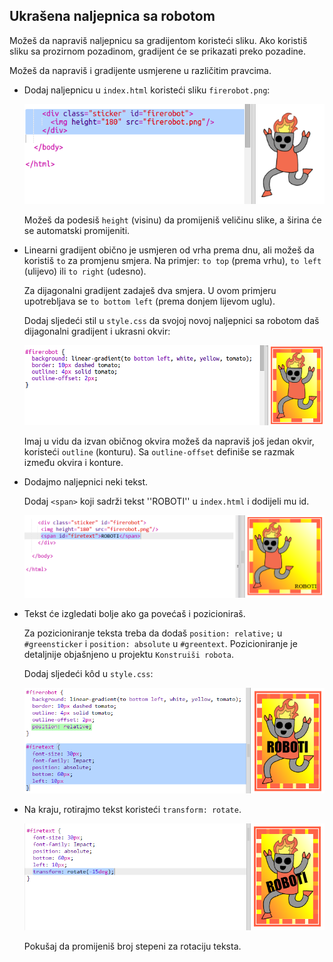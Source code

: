 ## Ukrašena naljepnica sa robotom

Možeš da napraviš naljepnicu sa gradijentom koristeći sliku. Ako koristiš sliku sa prozirnom pozadinom, gradijent će se prikazati preko pozadine.

Možeš da napraviš i gradijente usmjerene u različitim pravcima.

+ Dodaj naljepnicu u `index.html` koristeći sliku `firerobot.png`:
    
    ![screenshot](images/stickers-fire-html.png)
    
    Možeš da podesiš `height` (visinu) da promijeniš veličinu slike, a širina će se automatski promijeniti.

+ Linearni gradijent obično je usmjeren od vrha prema dnu, ali možeš da koristiš `to` za promjenu smjera. Na primjer: `to top` (prema vrhu), `to left` (ulijevo) ili `to right` (udesno).
    
    Za dijagonalni gradijent zadaješ dva smjera. U ovom primjeru upotrebljava se `to bottom left` (prema donjem lijevom uglu).
    
    Dodaj sljedeći stil u `style.css` da svojoj novoj naljepnici sa robotom daš dijagonalni gradijent i ukrasni okvir:
    
    ![screenshot](images/stickers-fire-gradient.png)
    
    Imaj u vidu da izvan običnog okvira možeš da napraviš još jedan okvir, koristeći `outline` (konturu). Sa `outline-offset` definiše se razmak između okvira i konture.

+ Dodajmo naljepnici neki tekst.
    
    Dodaj `<span>` koji sadrži tekst ''ROBOTI'' u `index.html` i dodijeli mu id.
    
    ![screenshot](images/stickers-fire-span.png)

+ Tekst će izgledati bolje ako ga povećaš i pozicioniraš.
    
    Za pozicioniranje teksta treba da dodaš `position: relative;` u `#greensticker` i `position: absolute` u `#greentext`. Pozicioniranje je detaljnije objašnjeno u projektu `Konstruiši robota`.
    
    Dodaj sljedeći kôd u `style.css`:
    
    ![screenshot](images/stickers-fire-text-style.png)

+ Na kraju, rotirajmo tekst koristeći `transform: rotate`.
    
    ![screenshot](images/stickers-fire-rotate.png)
    
    Pokušaj da promijeniš broj stepeni za rotaciju teksta.